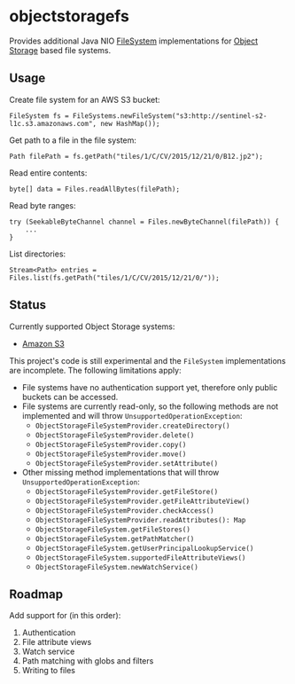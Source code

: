 # objectstoragefs

Provides additional Java NIO [FileSystem](https://docs.oracle.com/javase/8/docs/api/java/nio/file/FileSystem.html)
implementations for [Object Storage](https://en.wikipedia.org/wiki/Object_storage) based file systems.

## Usage

Create file system for an AWS S3 bucket:

    FileSystem fs = FileSystems.newFileSystem("s3:http://sentinel-s2-l1c.s3.amazonaws.com", new HashMap());
    
Get path to a file in the file system:

    Path filePath = fs.getPath("tiles/1/C/CV/2015/12/21/0/B12.jp2");

Read entire contents:

    byte[] data = Files.readAllBytes(filePath);

Read byte ranges:

    try (SeekableByteChannel channel = Files.newByteChannel(filePath)) {
        ...
    }
    
List directories:

    Stream<Path> entries = Files.list(fs.getPath("tiles/1/C/CV/2015/12/21/0/"));


## Status

Currently supported Object Storage systems:

* [Amazon S3](https://aws.amazon.com/s3/?nc1=h_ls)

This project's code is still experimental and the `FileSystem` implementations are incomplete.
The following limitations apply:

* File systems have no authentication support yet, therefore only public buckets can be accessed.
* File systems are currently read-only, so the following methods are not implemented and will throw `UnsupportedOperationException`:
  * `ObjectStorageFileSystemProvider.createDirectory()`  
  * `ObjectStorageFileSystemProvider.delete()`  
  * `ObjectStorageFileSystemProvider.copy()`  
  * `ObjectStorageFileSystemProvider.move()`  
  * `ObjectStorageFileSystemProvider.setAttribute()`  
* Other missing method implementations that will throw `UnsupportedOperationException`:
  * `ObjectStorageFileSystemProvider.getFileStore()`  
  * `ObjectStorageFileSystemProvider.getFileAttributeView()`  
  * `ObjectStorageFileSystemProvider.checkAccess()`  
  * `ObjectStorageFileSystemProvider.readAttributes(): Map`  
  * `ObjectStorageFileSystem.getFileStores()`  
  * `ObjectStorageFileSystem.getPathMatcher()`  
  * `ObjectStorageFileSystem.getUserPrincipalLookupService()`  
  * `ObjectStorageFileSystem.supportedFileAttributeViews()`  
  * `ObjectStorageFileSystem.newWatchService()`  


## Roadmap

Add support for (in this order):

1. Authentication
2. File attribute views
3. Watch service
4. Path matching with globs and filters
5. Writing to files

